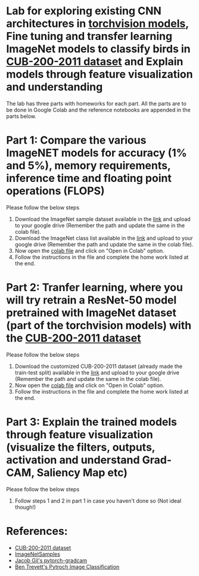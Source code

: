 # Lab for exploring existing CNN architectures in [torchvision models](https://pytorch.org/vision/stable/models.html), Fine tuning and transfer learning ImageNet models to classify birds in [CUB-200-2011 dataset](https://www.vision.caltech.edu/datasets/cub_200_2011/) and Explain models through feature visualization and understanding

The lab has three parts with homeworks for each part. All the parts are to be done in Google Colab and the reference notebooks are appended in the parts below.

# Part 1: Compare the various ImageNET models for accuracy (1% and 5%), memory requirements, inference time and floating point operations (FLOPS)
Please follow the below steps
1. Download the ImageNet sample dataset available in the [link](https://www.google.com/url?q=https%3A%2F%2Fdrive.google.com%2Ffile%2Fd%2F1ws6fnkXjbEINK-id-IuU4vZlTKiUDYDg%2Fview%3Fusp%3Dsharing) and upload to your google drive (Remember the path and update the same in the colab file).
2. Download the ImageNet class list available in the [link](https://www.google.com/url?q=https%3A%2F%2Fdrive.google.com%2Ffile%2Fd%2F1TfR3LfjbDYC8TN-KO1Tg34TtiFSUT4EL%2Fview%3Fusp%3Dsharing) and upload to your google drive (Remember the path and update the same in the colab file).
3. Now open the [colab file](compare_ImageNetModels.ipynb) and click on "Open in Colab" option.
4. Follow the instructions in the file and complete the home work listed at the end.

# Part 2: Tranfer learning, where you will try retrain a ResNet-50 model pretrained with ImageNet dataset (part of the torchvision models) with the [CUB-200-2011 dataset](https://www.vision.caltech.edu/datasets/cub_200_2011/)
Please follow the below steps
1. Download the customized CUB-200-2011 dataset (already made the train-test split) available in the [link](https://www.google.com/url?q=https%3A%2F%2Fdrive.google.com%2Ffile%2Fd%2F1pt1BcNDcJsEp7QLJgPqGLkuVXy5GeUPw%2Fview%3Fusp%3Dsharing) and upload to your google drive (Remember the path and update the same in the colab file).
2. Now open the [colab file](transfer_learning.ipynb) and click on "Open in Colab" option.
4. Follow the instructions in the file and complete the home work listed at the end.

# Part 3: Explain the trained models through feature visualization (visualize the filters, outputs, activation and understand Grad-CAM, Saliency Map etc)
Please follow the below steps
1. Follow steps 1 and 2 in part 1 in case you haven't done so (Not ideal though!)

# References:
- [CUB-200-2011 dataset](https://www.vision.caltech.edu/datasets/cub_200_2011/)
- [ImageNetSamples](https://github.com/EliSchwartz/imagenet-sample-images)
- [Jacob Gil's pytorch-gradcam](https://jacobgil.github.io/pytorch-gradcam-book/introduction.html)
- [Ben Trevett's Pytroch Image Classification](https://github.com/bentrevett/pytorch-image-classification/tree/master)
